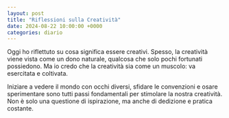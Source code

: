 ```yaml
---
layout: post
title: "Riflessioni sulla Creatività"
date: 2024-08-22 10:00:00 +0000
categories: diario
---
```


Oggi ho riflettuto su cosa significa essere creativi. Spesso, la creatività viene vista come un dono naturale, qualcosa che solo pochi fortunati possiedono. Ma io credo che la creatività sia come un muscolo: va esercitata e coltivata.

Iniziare a vedere il mondo con occhi diversi, sfidare le convenzioni e osare sperimentare sono tutti passi fondamentali per stimolare la nostra creatività. Non è solo una questione di ispirazione, ma anche di dedizione e pratica costante.
